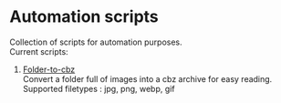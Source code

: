 # Automation scripts

Collection of scripts for automation purposes.  
Current scripts:
1. [Folder-to-cbz](https://github.com/surajb92/automation-scripts/blob/master/folder-to-cbz.py)  
     Convert a folder full of images into a cbz archive for easy reading.  
     Supported filetypes : jpg, png, webp, gif
